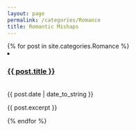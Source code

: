 ```yaml
---
layout: page
permalink: /categories/Romance
title: Romantic Mishaps
---
```


<div class="categoryContainer">
  {% for post in site.categories.Romance %}
  <li>
    <h3 class="catTitle"><a href="{{ post.url }}">{{ post.title }}</a></h3> <br /> <span>{{ post.date | date_to_string }}</span>
    <article class="archive-item">
      <p>{{ post.excerpt }}</p>
    </article>
  </li>
  {% endfor %}
</div>